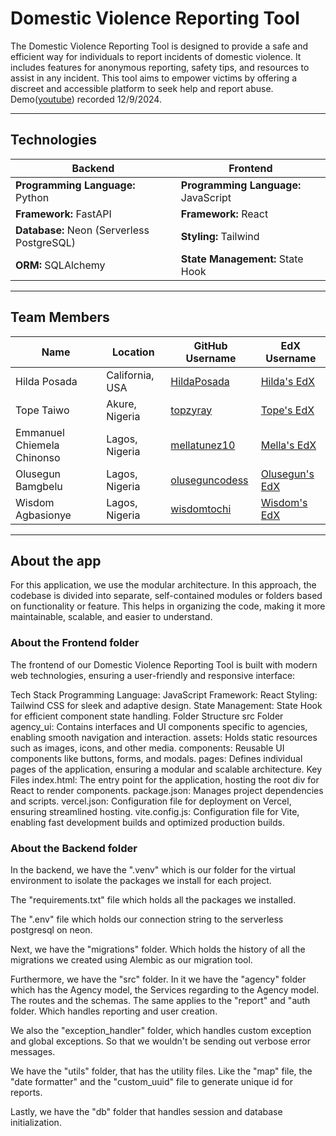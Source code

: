 # **Domestic Violence Reporting Tool**

The Domestic Violence Reporting Tool is designed to provide a safe and efficient way for individuals to report incidents of domestic violence. It includes features for anonymous reporting, safety tips, and resources to assist in any incident. This tool aims to empower victims by offering a discreet and accessible platform to seek help and report abuse.
Demo([youtube]([https://profile.edx.org/u/hildaecogreen_gmail_com](https://youtu.be/DyV8hmHTvvk))) recorded 12/9/2024.

---

## **Technologies**

| **Backend**                                   | **Frontend**                                |
|-----------------------------------------------|---------------------------------------------|
| **Programming Language:** Python              | **Programming Language:** JavaScript        |
| **Framework:** FastAPI                        | **Framework:** React                        |
| **Database:** Neon (Serverless PostgreSQL)    | **Styling:** Tailwind                       |
| **ORM:** SQLAlchemy                           | **State Management:** State Hook            |

---

## **Team Members**

| **Name**                    | **Location**       | **GitHub Username**                              | **EdX Username**                                  |
|-----------------------------|-------------------|------------------------------------------------|------------------------------------------------|
| Hilda Posada                | California, USA    | [HildaPosada](https://github.com/HildaPosada)    | [Hilda's EdX](https://profile.edx.org/u/hildaecogreen_gmail_com) |
| Tope Taiwo                  | Akure, Nigeria     | [topzyray](https://github.com/topzyray)          | [Tope's EdX](https://profile.edx.org/u/topzyray) |
| Emmanuel Chiemela Chinonso  | Lagos, Nigeria     | [mellatunez10](https://github.com/mellatunez10)  | [Mella's EdX](https://profile.edx.org/u/mellatunez) |
| Olusegun Bamgbelu           | Lagos, Nigeria     | [oluseguncodess](https://github.com/oluseguncodess) | [Olusegun's EdX](https://profile.edx.org/u/ShegzY_) |
| Wisdom Agbasionye           | Lagos, Nigeria     | [wisdomtochi](https://github.com/wisdomtochi)    | [Wisdom's EdX](https://profile.edx.org/u/wisdom_tochi) |

---

## **About the app**
For this application, we use the modular architecture.
In this approach, the codebase is divided into separate, self-contained modules or folders based on functionality or feature.
This helps in organizing the code, making it more maintainable, scalable, and easier to understand.

### **About the Frontend folder**
The frontend of our Domestic Violence Reporting Tool is built with modern web technologies, ensuring a user-friendly and responsive interface:

Tech Stack
Programming Language: JavaScript
Framework: React
Styling: Tailwind CSS for sleek and adaptive design.
State Management: State Hook for efficient component state handling.
Folder Structure
src Folder
agency_ui: Contains interfaces and UI components specific to agencies, enabling smooth navigation and interaction.
assets: Holds static resources such as images, icons, and other media.
components: Reusable UI components like buttons, forms, and modals.
pages: Defines individual pages of the application, ensuring a modular and scalable architecture.
Key Files
index.html: The entry point for the application, hosting the root div for React to render components.
package.json: Manages project dependencies and scripts.
vercel.json: Configuration file for deployment on Vercel, ensuring streamlined hosting.
vite.config.js: Configuration file for Vite, enabling fast development builds and optimized production builds.

### **About the Backend folder**
In the backend, we have the ".venv" which is our folder for the virtual environment to isolate the packages 
we install for each project. 

The "requirements.txt" file which holds all the packages we installed. 

The ".env" file which holds our connection string to the serverless postgresql on neon.

Next, we have the "migrations" folder. Which holds the history of all the migrations we created using Alembic
as our migration tool.

Furthermore, we have the "src" folder. In it we have the "agency" folder which has the Agency model, 
the Services regarding to the Agency model. The routes and the schemas. The same applies to the "report" and "auth folder.
Which handles reporting and user creation.

We also the "exception_handler" folder, which handles custom exception and global exceptions. 
So that we wouldn't be sending out verbose error messages.

We have the "utils" folder, that has the utility files. Like the "map" file, the "date formatter" and the "custom_uuid" file to generate unique id for reports.

Lastly, we have the "db" folder that handles session and database initialization.
